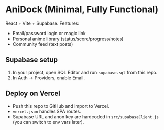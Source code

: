 # AniDock (Minimal, Fully Functional)
React + Vite + Supabase. Features:
- Email/password login or magic link
- Personal anime library (status/score/progress/notes)
- Community feed (text posts)

## Supabase setup
1) In your project, open SQL Editor and run `supabase.sql` from this repo.
2) In Auth → Providers, enable Email.

## Deploy on Vercel
- Push this repo to GitHub and import to Vercel.
- `vercel.json` handles SPA routes.
- Supabase URL and anon key are hardcoded in `src/supabaseClient.js` (you can switch to env vars later).
